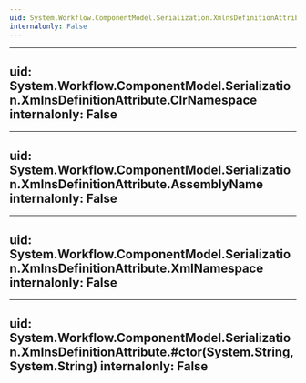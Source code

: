 ```yaml
---
uid: System.Workflow.ComponentModel.Serialization.XmlnsDefinitionAttribute
internalonly: False
---
```


---
uid: System.Workflow.ComponentModel.Serialization.XmlnsDefinitionAttribute.ClrNamespace
internalonly: False
---

---
uid: System.Workflow.ComponentModel.Serialization.XmlnsDefinitionAttribute.AssemblyName
internalonly: False
---

---
uid: System.Workflow.ComponentModel.Serialization.XmlnsDefinitionAttribute.XmlNamespace
internalonly: False
---

---
uid: System.Workflow.ComponentModel.Serialization.XmlnsDefinitionAttribute.#ctor(System.String,System.String)
internalonly: False
---
